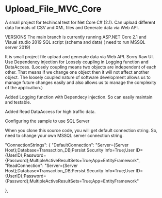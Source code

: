 # Upload_File_MVC_Core
A small project for techincal test for Net Core C# (2.1).  Can upload different data formats of CSV and XML files and Generate data via Web API.

VERSIONS
The main branch is currently running ASP.NET Core 2.1 and Visual studio 2019 
SQL script (schema and data) ( need to run MSSQL server 2019)

It is small project file upload and generate data via Web API. Sorry Raw UI.
Use Dependency injection for Loosely coupling in Logging function and DataAccess.
(Loosely coupling means two objects are independent of each other. That means if we change one object then it will not affect another object. The loosely coupled nature of software development allows us to manage future changes easily and also allows us to manage the complexity of the application.)

Added Logging function with Dependecy injection. So can easily maintain and testable.

Added Read DataAccess for high traffic data.

Configuring the sample to use SQL Server

When you clone this source code, you will get default connection string. So, need to change your own MSSQL server connection string.

  "ConnectionStrings": {
   "DefaultConnection": "Server={Server Host};Database=Transaction_DB;Persist Security Info=True;User ID={UserID};Password={Password};MultipleActiveResultSets=True;App=EntityFramework",
 "ReadConnection": "Server={Server Host};Database=Transaction_DB;Persist Security Info=True;User ID={UserID};Password={Password};MultipleActiveResultSets=True;App=EntityFramework"
   
  },

